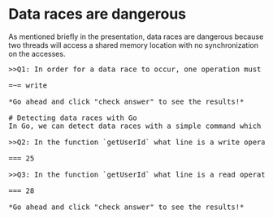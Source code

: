 # Data races are dangerous
As mentioned briefly in the presentation, data races are dangerous because two threads will access a shared memory location with no synchronization on the accesses.

<pre>
>>Q1: In order for a data race to occur, one operation must be what? <<

=~= write

*Go ahead and click "check answer" to see the results!* 

# Detecting data races with Go
In Go, we can detect data races with a simple command which we'll reveal in a bit. Before we do that, take a look at the code in `data_race_example.go`. This code definitely has a data race in it. Before we use Go's magical powers to identify where the data race causing culprits are, let's try to identify it ourselves.

>>Q2: In the function `getUserId` what line is a write operation? <<

=== 25

>>Q3: In the function `getUserId` what line is a read operation? <<

=== 28

*Go ahead and click "check answer" to see the results!* 

</pre>